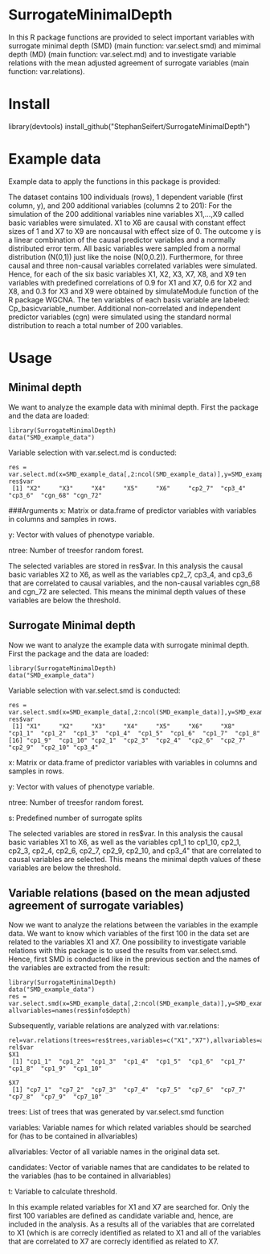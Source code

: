 # SurrogateMinimalDepth
In this R package functions are provided to select important variables with surrogate minimal depth (SMD) (main function: var.select.smd) and mimimal depth (MD) (main function: var.select.md) and to investigate variable relations  with the mean adjusted agreement of surrogate variables (main function: var.relations). 

# Install
library(devtools)
install_github("StephanSeifert/SurrogateMinimalDepth")

# Example data
Example data to apply the functions in this package is provided: 

The dataset contains 100 individuals (rows), 1 dependent variable (first column, y), and 200 additional variables (columns 2 to 201): For the simulation of the 200 additional variables nine variables X1,…,X9 called basic variables were simulated. X1 to X6 are causal with constant effect sizes of 1 and X7 to X9 are noncausal with effect size of 0. The outcome y is a linear combination of the causal predictor variables and a normally distributed error term. All basic variables were sampled from a normal distribution (N(0,1)) just like the noise (N(0,0.2)). Furthermore, for three causal and three non-causal variables correlated variables were simulated. Hence, for each of the six basic variables X1, X2, X3, X7, X8, and X9 ten variables with predefined correlations of 0.9 for X1 and X7, 0.6 for X2 and X8, and 0.3 for X3 and X9 were obtained by simulateModule function of the R package WGCNA. The ten variables of each basis variable are labeled: Cp_basicvariable_number. Additional non-correlated and independent predictor variables (cgn) were simulated using the standard normal distribution to reach a total number of 200 variables.

# Usage
## Minimal depth
We want to analyze the example data with minimal depth. 
First the package and the data are loaded:
```
library(SurrogateMinimalDepth)
data("SMD_example_data")
```
Variable selection with var.select.md is conducted:
```
res = var.select.md(x=SMD_example_data[,2:ncol(SMD_example_data)],y=SMD_example_data[,1],ntree=1000)
res$var
 [1] "X2"     "X3"     "X4"     "X5"     "X6"     "cp2_7"  "cp3_4"  "cp3_6"  "cgn_68" "cgn_72"
```
###Arguments
x: Matrix or data.frame of predictor variables with variables in columns and samples in rows. 

y: Vector with values of phenotype variable.

ntree: Number of treesfor random forest.

The selected variables are stored in res$var. In this analysis the causal basic variables X2 to X6, as well as the variables cp2_7, cp3_4, and cp3_6 that are correlated to causal variables, and the non-causal variables cgn_68 and cgn_72 are selected. This means the minimal depth values of these variables are below the threshold.  

## Surrogate Minimal depth
Now we want to analyze the example data with surrogate minimal depth. 
First the package and the data are loaded:
```
library(SurrogateMinimalDepth)
data("SMD_example_data")
```
Variable selection with var.select.smd is conducted:
```
res = var.select.smd(x=SMD_example_data[,2:ncol(SMD_example_data)],y=SMD_example_data[,1],s=10,ntree=1000)
res$var
 [1] "X1"     "X2"     "X3"     "X4"     "X5"     "X6"     "X8"     "cp1_1"  "cp1_2"  "cp1_3"  "cp1_4"  "cp1_5"  "cp1_6"  "cp1_7"  "cp1_8" 
[16] "cp1_9"  "cp1_10" "cp2_1"  "cp2_3"  "cp2_4"  "cp2_6"  "cp2_7"  "cp2_9"  "cp2_10" "cp3_4" 
```
x: Matrix or data.frame of predictor variables with variables in columns and samples in rows. 

y: Vector with values of phenotype variable.

ntree: Number of treesfor random forest.

s: Predefined number of surrogate splits 

The selected variables are stored in res$var. In this analysis the causal basic variables X1 to X6, as well as the variables cp1_1 to cp1_10, cp2_1, cp2_3, cp2_4, cp2_6, cp2_7, cp2_9, cp2_10, and cp3_4" that are correlated to causal variables are selected. This means the minimal depth values of these variables are below the threshold. 

## Variable relations (based on the mean adjusted agreement of surrogate variables)
Now we want to analyze the relations between the variables in the example data. We want to know which variables of the first 100 in the data set are related to the variables X1 and X7. 
One possibility to investigate variable relations with this package is to used the results from var.select.smd. Hence, first SMD is conducted like in the previous section and the names of the variables are extracted from the result:

```
library(SurrogateMinimalDepth)
data("SMD_example_data")
res = var.select.smd(x=SMD_example_data[,2:ncol(SMD_example_data)],y=SMD_example_data[,1],s=10,ntree=1000)
allvariables=names(res$info$depth)
```
Subsequently, variable relations are analyzed with var.relations:

```
rel=var.relations(trees=res$trees,variables=c("X1","X7"),allvariables=allvariables,candidates=allvariables[1:100],t=5)
rel$var
$X1
 [1] "cp1_1"  "cp1_2"  "cp1_3"  "cp1_4"  "cp1_5"  "cp1_6"  "cp1_7"  "cp1_8"  "cp1_9"  "cp1_10"

$X7
 [1] "cp7_1"  "cp7_2"  "cp7_3"  "cp7_4"  "cp7_5"  "cp7_6"  "cp7_7"  "cp7_8"  "cp7_9"  "cp7_10"
```
trees:	List of trees that was generated by var.select.smd function 

variables:	Variable names for which related variables should be searched for (has to be contained in allvariables)

allvariables: Vector of all variable names in the original data set.

candidates: Vector of variable names that are candidates to be related to the variables (has to be contained in allvariables)

t: Variable to calculate threshold.

In this example related variables for X1 and X7 are searched for. Only the first 100 variables are defined as candidate variable  and, hence, are included in the analysis. As a results all of the variables that are correlated to X1 (which is are correcly identified as related to X1 and all of the variables that are correlated to X7 are correcly identified as related to X7. 

